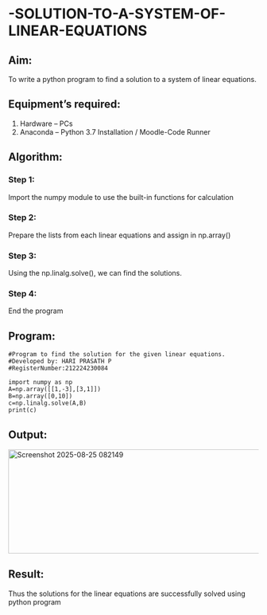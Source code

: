 # -SOLUTION-TO-A-SYSTEM-OF-LINEAR-EQUATIONS
## Aim:
To write a python program to find a solution to a system of linear equations.
## Equipment’s required:
1. 	Hardware – PCs
2. 	Anaconda – Python 3.7 Installation / Moodle-Code Runner
## Algorithm:
### Step 1: 
Import the numpy module to use the built-in functions for calculation
### Step 2: 
Prepare the lists from each linear equations and assign in np.array()
### Step 3: 
Using the np.linalg.solve(), we can find the solutions.
### Step 4: 
End the program
## Program:
```
#Program to find the solution for the given linear equations.
#Developed by: HARI PRASATH P
#RegisterNumber:212224230084

import numpy as np
A=np.array([[1,-3],[3,1]])
B=np.array([0,10])
c=np.linalg.solve(A,B)
print(c)
```
## Output:
<img width="1041" height="209" alt="Screenshot 2025-08-25 082149" src="https://github.com/user-attachments/assets/af813cd2-7fc6-4634-9fb6-ba2cf1518796" />

## Result: 
Thus the solutions for the linear equations are successfully solved using python program

